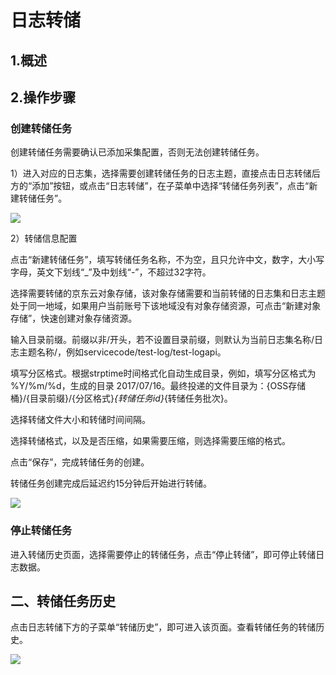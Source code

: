 # 日志转储
## 1.概述

## 2.操作步骤

### 创建转储任务

创建转储任务需要确认已添加采集配置，否则无法创建转储任务。

1）进入对应的日志集，选择需要创建转储任务的日志主题，直接点击日志转储后方的“添加”按钮，或点击“日志转储”，在子菜单中选择“转储任务列表”，点击“新建转储任务”。

![](https://raw.githubusercontent.com/jdcloudcom/cn/zhangwenjie-only/image/LogService/LogTransfer/createLogTransfer01.jpg)

2）转储信息配置

点击“新建转储任务”，填写转储任务名称，不为空，且只允许中文，数字，大小写字母，英文下划线“_”及中划线“-”，不超过32字符。

选择需要转储的京东云对象存储，该对象存储需要和当前转储的日志集和日志主题处于同一地域，如果用户当前账号下该地域没有对象存储资源，可点击“新建对象存储”，快速创建对象存储资源。

输入目录前缀。前缀以非/开头，若不设置目录前缀，则默认为当前日志集名称/日志主题名称/，例如servicecode/test-log/test-logapi。

填写分区格式。根据strptime时间格式化自动生成目录，例如，填写分区格式为 %Y/%m/%d，生成的目录 2017/07/16。最终投递的文件目录为：{OSS存储桶}/{目录前缀}/{分区格式}_{转储任务id}_{转储任务批次}。

选择转储文件大小和转储时间间隔。

选择转储格式，以及是否压缩，如果需要压缩，则选择需要压缩的格式。

点击“保存”，完成转储任务的创建。

转储任务创建完成后延迟约15分钟后开始进行转储。

![](https://raw.githubusercontent.com/jdcloudcom/cn/zhangwenjie-only/image/LogService/LogTransfer/createLogTransfer02.jpg)

### 停止转储任务

进入转储历史页面，选择需要停止的转储任务，点击“停止转储”，即可停止转储日志数据。

## 二、转储任务历史

点击日志转储下方的子菜单“转储历史”，即可进入该页面。查看转储任务的转储历史。

![](https://raw.githubusercontent.com/jdcloudcom/cn/zhangwenjie-only/image/LogService/LogTransfer/transferHistory03.jpg)


